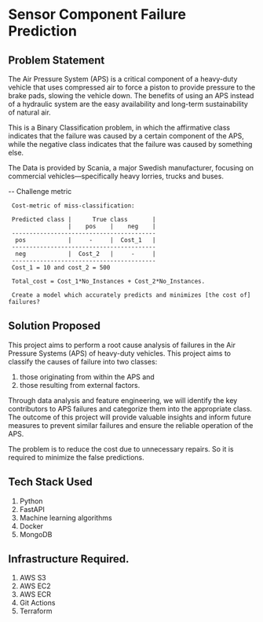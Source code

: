 # Sensor Component Failure Prediction

## Problem Statement
The Air Pressure System (APS) is a critical component of a heavy-duty vehicle that uses compressed air to force a piston to provide pressure to the brake pads, slowing the vehicle down. The benefits of using an APS instead of a hydraulic system are the easy availability and long-term sustainability of natural air.

This is a Binary Classification problem, in which the affirmative class indicates that the failure was caused by a certain component of the APS, while the negative class indicates that the failure was caused by something else.

The Data is provided by Scania, a major Swedish manufacturer, focusing on commercial vehicles—specifically heavy lorries, trucks and buses.

-- Challenge metric  

     Cost-metric of miss-classification:

     Predicted class |      True class       |
                     |    pos    |    neg    |
     -----------------------------------------
      pos            |     -     |  Cost_1   |
     -----------------------------------------
      neg            |  Cost_2   |     -     |
     -----------------------------------------
     Cost_1 = 10 and cost_2 = 500
     
     Total_cost = Cost_1*No_Instances + Cost_2*No_Instances.
     
     Create a model which accurately predicts and minimizes [the cost of] failures?

## Solution Proposed
This project aims to perform a root cause analysis of failures in the Air Pressure Systems (APS) of heavy-duty vehicles. This project aims to classify the causes of failure into two classes:

1. those originating from within the APS and
2. those resulting from external factors.

Through data analysis and feature engineering, we will identify the key contributors to APS failures and categorize them into the appropriate class. The outcome of this project will provide valuable insights and inform future measures to prevent similar failures and ensure the reliable operation of the APS.

The problem is to reduce the cost due to unnecessary repairs. So it is required to minimize the false predictions.

 

## Tech Stack Used
1. Python 
2. FastAPI 
3. Machine learning algorithms
4. Docker
5. MongoDB

## Infrastructure Required.

1. AWS S3
2. AWS EC2
3. AWS ECR
4. Git Actions
5. Terraform
